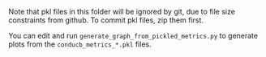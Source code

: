 Note that pkl files in this folder will be ignored by git, due to file size constraints from github.
To commit pkl files, zip them first.

You can edit and run `generate_graph_from_pickled_metrics.py` to generate plots from the `conducb_metrics_*.pkl` files.

